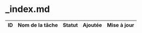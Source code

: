 # _index.md

| ID | Nom de la tâche | Statut | Ajoutée | Mise à jour |
|----|-----------------|--------|---------|-------------|
